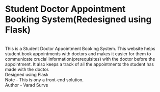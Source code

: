 # Student Doctor Appointment Booking System(Redesigned using Flask)
<br>
This is a Student Doctor Appointment Booking System. This website helps student book appointments with doctors and makes it easier for them to communicate crucial information(prerequisites) with the doctor before the appointment. It also keeps a track of all the appointments the student has made with the doctor.
<br>
Designed using Flask
<br>
Note - This is ony a front-end solution.
<br>
Author - Varad Surve
